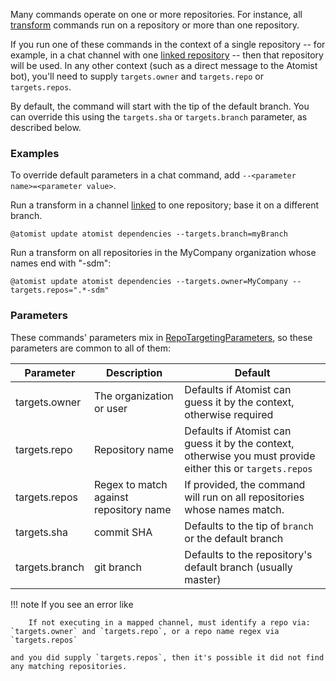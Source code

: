 Many commands operate on one or more repositories. For instance, all
[transform](transform.md) commands run on a repository or more than one repository.

If you run one of these commands in the context of a single repository -- for example, in a chat channel with one [linked repository](../user/lifecycle.md#linked-channels) -- then that repository
will be used. In any other context (such as a direct message to the Atomist bot),
you'll need to supply `targets.owner` and `targets.repo` or `targets.repos`.

By default, the command will start with the tip of the default branch. You can override this using the `targets.sha` or `targets.branch` parameter, as described below.

### Examples

To override default parameters in a chat command, add `--<parameter name>=<parameter value>`.

Run a transform in a channel [linked](../user/lifecycle.md#linked-channels) to one repository; base it on a different branch.

```text
@atomist update atomist dependencies --targets.branch=myBranch
```

Run a transform on all repositories in the MyCompany organization whose names end with "-sdm":

```text
@atomist update atomist dependencies --targets.owner=MyCompany --targets.repos=".*-sdm"
```

### Parameters

These commands' parameters mix in [RepoTargetingParameters](https://atomist.github.io/sdm/interfaces/_api_helper_machine_repotargetingparameters_.repotargetingparameters.html), so these parameters are common to all of them:

| Parameter | Description | Default |
|-----------|-------------|---------|
| targets.owner | The organization or user | Defaults if Atomist can guess it by the context, otherwise required |
| targets.repo | Repository name | Defaults if Atomist can guess it by the context, otherwise you must provide either this or `targets.repos` |
| targets.repos | Regex to match against repository name | If provided, the command will run on all repositories whose names match. |
| targets.sha | commit SHA | Defaults to the tip of `branch` or the default branch |
| targets.branch | git branch | Defaults to the repository's default branch (usually master) |

!!! note
    If you see an error like

        If not executing in a mapped channel, must identify a repo via: `targets.owner` and `targets.repo`, or a repo name regex via `targets.repos`

    and you did supply `targets.repos`, then it's possible it did not find any matching repositories.
